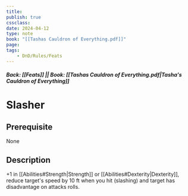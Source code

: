 ```yaml
---
title:
publish: true
cssclass:
date: 2024-04-12
type: note
book: "[[Tashas Cauldron of Everything.pdf]]"
page: 
tags:
    - DnD/Rules/Feats
---
```


##### Back: [[Feats]] || Book: [[Tashas Cauldron of Everything.pdf|Tasha's Cauldron of Everything]]

# Slasher


## Prerequisite 
None

## Description
+1 in [[Abilities#Strength|Strength]] or [[Abilities#Dexterity|Dexterity]], reduce target's speed by 10 ft when you hit (slashing) and target has disadvantage on attacks rolls.